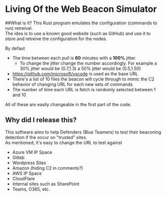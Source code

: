 # Living Of the Web Beacon Simulator

##What is it?
This Rust program emulates the configuration (commands to run) retreival.  
The idea is to use a known good website (such as GitHub) and use it to store and retreive the configuration for the nodes. 

By defaut 
- The time between each pull is **60** minutes with a **100%** jitter.
  - To change the jitter change the number accordingly. For example a 30% jitter would be (0.7,1.3) a 50% jitter would be (0.5,1.50)
- https://github.com/microsoft/vscode is used as the base URL
- There's a list of 10 files the beacon will cycle through to mimic the C2 behavior of changing URL for each new sets of commands
- The number of time each URL is fetch is randomly selected between 1 and 10

All of these are easily changeable in the first part of the code. 

## Why did I release this?
This software aims to help Defenders (Blue Teamers) to test their beaconing detection if the occur on "trusted" sites.  
As mentioned, it's easy to change the URL to test against 
- Azure VM IP Space
- Gitlab
- Wordpress Sites
- Amazon (hiding C2 in comments?)
- AWS IP Space
- CloudFlare
- Internal sites such as SharePoint
- Teams, O365, etc.  
